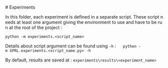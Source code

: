 # Experiments

In this folder, each experiment is defined in a separate script. These script needs at least one argument giving the environment to use and have to be run at the root of the project :   
```
python -m experiments.<script_name>
```

Details about script argument can be found using `-h` :
 ```
 python -m GPRL.experiments.<script_name.py> -h
 ```

By default, results are saved at : `experiments\results\<experiment_name>`